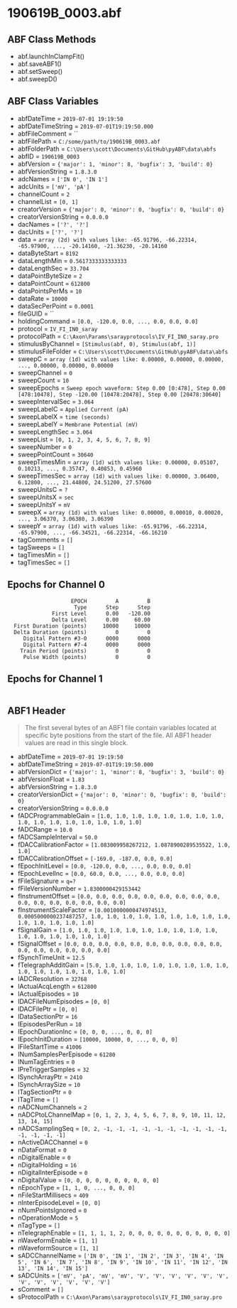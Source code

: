 # 190619B_0003.abf

## ABF Class Methods

* abf.launchInClampFit()
* abf.saveABF1()
* abf.setSweep()
* abf.sweepD()

## ABF Class Variables

* abfDateTime = `2019-07-01 19:19:50`
* abfDateTimeString = `2019-07-01T19:19:50.000`
* abfFileComment = ``
* abfFilePath = `C:/some/path/to/190619B_0003.abf`
* abfFolderPath = `C:\Users\scott\Documents\GitHub\pyABF\data\abfs`
* abfID = `190619B_0003`
* abfVersion = `{'major': 1, 'minor': 8, 'bugfix': 3, 'build': 0}`
* abfVersionString = `1.8.3.0`
* adcNames = `['IN 0', 'IN 1']`
* adcUnits = `['mV', 'pA']`
* channelCount = `2`
* channelList = `[0, 1]`
* creatorVersion = `{'major': 0, 'minor': 0, 'bugfix': 0, 'build': 0}`
* creatorVersionString = `0.0.0.0`
* dacNames = `['?', '?']`
* dacUnits = `['?', '?']`
* data = `array (2d) with values like: -65.91796, -66.22314, -65.97900, ..., -20.14160, -21.36230, -20.14160`
* dataByteStart = `8192`
* dataLengthMin = `0.5617333333333333`
* dataLengthSec = `33.704`
* dataPointByteSize = `2`
* dataPointCount = `612800`
* dataPointsPerMs = `10`
* dataRate = `10000`
* dataSecPerPoint = `0.0001`
* fileGUID = ``
* holdingCommand = `[0.0, -120.0, 0.0, ..., 0.0, 0.0, 0.0]`
* protocol = `IV_FI_IN0_saray`
* protocolPath = `C:\Axon\Params\sarayprotocols\IV_FI_IN0_saray.pro`
* stimulusByChannel = `[Stimulus(abf, 0), Stimulus(abf, 1)]`
* stimulusFileFolder = `C:\Users\scott\Documents\GitHub\pyABF\data\abfs`
* sweepC = `array (1d) with values like: 0.00000, 0.00000, 0.00000, ..., 0.00000, 0.00000, 0.00000`
* sweepChannel = `0`
* sweepCount = `10`
* sweepEpochs = `Sweep epoch waveform: Step 0.00 [0:478], Step 0.00 [478:10478], Step -120.00 [10478:20478], Step 0.00 [20478:30640]`
* sweepIntervalSec = `3.064`
* sweepLabelC = `Applied Current (pA)`
* sweepLabelX = `time (seconds)`
* sweepLabelY = `Membrane Potential (mV)`
* sweepLengthSec = `3.064`
* sweepList = `[0, 1, 2, 3, 4, 5, 6, 7, 8, 9]`
* sweepNumber = `0`
* sweepPointCount = `30640`
* sweepTimesMin = `array (1d) with values like: 0.00000, 0.05107, 0.10213, ..., 0.35747, 0.40853, 0.45960`
* sweepTimesSec = `array (1d) with values like: 0.00000, 3.06400, 6.12800, ..., 21.44800, 24.51200, 27.57600`
* sweepUnitsC = `?`
* sweepUnitsX = `sec`
* sweepUnitsY = `mV`
* sweepX = `array (1d) with values like: 0.00000, 0.00010, 0.00020, ..., 3.06370, 3.06380, 3.06390`
* sweepY = `array (1d) with values like: -65.91796, -66.22314, -65.97900, ..., -66.34521, -66.22314, -66.16210`
* tagComments = `[]`
* tagSweeps = `[]`
* tagTimesMin = `[]`
* tagTimesSec = `[]`

## Epochs for Channel 0


```
                    EPOCH         A         B
                     Type      Step      Step
              First Level      0.00   -120.00
              Delta Level      0.00     60.00
  First Duration (points)     10000     10000
  Delta Duration (points)         0         0
     Digital Pattern #3-0      0000      0000
     Digital Pattern #7-4      0000      0000
    Train Period (points)         0         0
     Pulse Width (points)         0         0
```

## Epochs for Channel 1


```

```

## ABF1 Header

> The first several bytes of an ABF1 file contain variables     located at specific byte positions from the start of the file.     All ABF1 header values are read in this single block. 

* abfDateTime = `2019-07-01 19:19:50`
* abfDateTimeString = `2019-07-01T19:19:50.000`
* abfVersionDict = `{'major': 1, 'minor': 8, 'bugfix': 3, 'build': 0}`
* abfVersionFloat = `1.83`
* abfVersionString = `1.8.3.0`
* creatorVersionDict = `{'major': 0, 'minor': 0, 'bugfix': 0, 'build': 0}`
* creatorVersionString = `0.0.0.0`
* fADCProgrammableGain = `[1.0, 1.0, 1.0, 1.0, 1.0, 1.0, 1.0, 1.0, 1.0, 1.0, 1.0, 1.0, 1.0, 1.0, 1.0, 1.0]`
* fADCRange = `10.0`
* fADCSampleInterval = `50.0`
* fDACCalibrationFactor = `[1.083009958267212, 1.0878900289535522, 1.0, 1.0]`
* fDACCalibrationOffset = `[-169.0, -187.0, 0.0, 0.0]`
* fEpochInitLevel = `[0.0, -120.0, 0.0, ..., 0.0, 0.0, 0.0]`
* fEpochLevelInc = `[0.0, 60.0, 0.0, ..., 0.0, 0.0, 0.0]`
* fFileSignature = `q=?`
* fFileVersionNumber = `1.8300000429153442`
* fInstrumentOffset = `[0.0, 0.0, 0.0, 0.0, 0.0, 0.0, 0.0, 0.0, 0.0, 0.0, 0.0, 0.0, 0.0, 0.0, 0.0, 0.0]`
* fInstrumentScaleFactor = `[0.0010000000474974513, 0.0005000000237487257, 1.0, 1.0, 1.0, 1.0, 1.0, 1.0, 1.0, 1.0, 1.0, 1.0, 1.0, 1.0, 1.0, 1.0]`
* fSignalGain = `[1.0, 1.0, 1.0, 1.0, 1.0, 1.0, 1.0, 1.0, 1.0, 1.0, 1.0, 1.0, 1.0, 1.0, 1.0, 1.0]`
* fSignalOffset = `[0.0, 0.0, 0.0, 0.0, 0.0, 0.0, 0.0, 0.0, 0.0, 0.0, 0.0, 0.0, 0.0, 0.0, 0.0, 0.0]`
* fSynchTimeUnit = `12.5`
* fTelegraphAdditGain = `[5.0, 1.0, 1.0, 1.0, 1.0, 1.0, 1.0, 1.0, 1.0, 1.0, 1.0, 1.0, 1.0, 1.0, 1.0, 1.0]`
* lADCResolution = `32768`
* lActualAcqLength = `612800`
* lActualEpisodes = `10`
* lDACFileNumEpisodes = `[0, 0]`
* lDACFilePtr = `[0, 0]`
* lDataSectionPtr = `16`
* lEpisodesPerRun = `10`
* lEpochDurationInc = `[0, 0, 0, ..., 0, 0, 0]`
* lEpochInitDuration = `[10000, 10000, 0, ..., 0, 0, 0]`
* lFileStartTime = `41006`
* lNumSamplesPerEpisode = `61280`
* lNumTagEntries = `0`
* lPreTriggerSamples = `32`
* lSynchArrayPtr = `2410`
* lSynchArraySize = `10`
* lTagSectionPtr = `0`
* lTagTime = `[]`
* nADCNumChannels = `2`
* nADCPtoLChannelMap = `[0, 1, 2, 3, 4, 5, 6, 7, 8, 9, 10, 11, 12, 13, 14, 15]`
* nADCSamplingSeq = `[0, 2, -1, -1, -1, -1, -1, -1, -1, -1, -1, -1, -1, -1, -1, -1]`
* nActiveDACChannel = `0`
* nDataFormat = `0`
* nDigitalEnable = `0`
* nDigitalHolding = `16`
* nDigitalInterEpisode = `0`
* nDigitalValue = `[0, 0, 0, 0, 0, 0, 0, 0, 0, 0]`
* nEpochType = `[1, 1, 0, ..., 0, 0, 0]`
* nFileStartMillisecs = `409`
* nInterEpisodeLevel = `[0, 0]`
* nNumPointsIgnored = `0`
* nOperationMode = `5`
* nTagType = `[]`
* nTelegraphEnable = `[1, 1, 1, 1, 2, 0, 0, 0, 0, 0, 0, 0, 0, 0, 0, 0]`
* nWaveformEnable = `[1, 1]`
* nWaveformSource = `[1, 1]`
* sADCChannelName = `['IN 0', 'IN 1', 'IN 2', 'IN 3', 'IN 4', 'IN 5', 'IN 6', 'IN 7', 'IN 8', 'IN 9', 'IN 10', 'IN 11', 'IN 12', 'IN 13', 'IN 14', 'IN 15']`
* sADCUnits = `['mV', 'pA', 'mV', 'mV', 'V', 'V', 'V', 'V', 'V', 'V', 'V', 'V', 'V', 'V', 'V', 'V']`
* sComment = `[]`
* sProtocolPath = `C:\Axon\Params\sarayprotocols\IV_FI_IN0_saray.pro`
